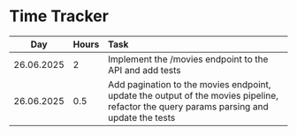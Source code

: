 # Time Tracker

| Day | Hours | Task  |
| :----:|:-----| :-----|
| 26.06.2025 | 2    | Implement the /movies endpoint to the API and add tests |
| 26.06.2025 | 0.5    | Add pagination to the movies endpoint, update the output of the movies pipeline, refactor the query params parsing and update the tests  |